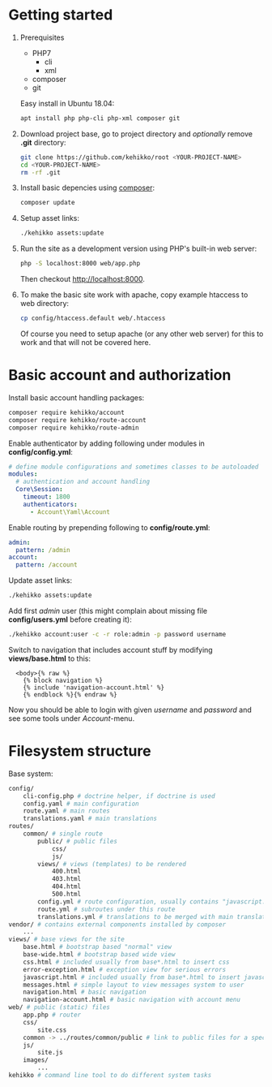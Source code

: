 ---
---

# Getting started

1. Prerequisites

    * PHP7
        * cli
        * xml
    * composer
    * git

    Easy install in Ubuntu 18.04:
    ```sh
    apt install php php-cli php-xml composer git
    ```

2. Download project base, go to project directory and *optionally* remove **.git** directory:

    ```sh
    git clone https://github.com/kehikko/root <YOUR-PROJECT-NAME>
    cd <YOUR-PROJECT-NAME>
    rm -rf .git
    ```

3. Install basic depencies using [composer](https://getcomposer.org/):

    ```sh
    composer update
    ```

4. Setup asset links:

    ```sh
    ./kehikko assets:update
    ```

5. Run the site as a development version using PHP's built-in web server:

    ```sh
    php -S localhost:8000 web/app.php
    ```

    Then checkout [http://localhost:8000](http://localhost:8000).

6. To make the basic site work with apache, copy example htaccess to web directory:
    
    ```sh
    cp config/htaccess.default web/.htaccess
    ```
    
    Of course you need to setup apache (or any other web server) for this to work and that will not be covered here.

# Basic account and authorization

Install basic account handling packages:
```sh
composer require kehikko/account
composer require kehikko/route-account
composer require kehikko/route-admin
```

Enable authenticator by adding following under modules in **config/config.yml**:
```yaml
# define module configurations and sometimes classes to be autoloaded
modules:
  # authentication and account handling
  Core\Session:
    timeout: 1800
    authenticators:
      - Account\Yaml\Account
```

Enable routing by prepending following to **config/route.yml**:
```yaml
admin:
  pattern: /admin
account:
  pattern: /account
```

Update asset links:
```sh
./kehikko assets:update
```

Add first *admin* user (this might complain about missing file **config/users.yml** before creating it):
```sh
./kehikko account:user -c -r role:admin -p password username
```

Switch to navigation that includes account stuff by modifying **views/base.html** to this:
```twig
  <body>{% raw %}
    {% block navigation %}
    {% include 'navigation-account.html' %}
    {% endblock %}{% endraw %}
```

Now you should be able to login with given *username* and *password* and see some tools under *Account*-menu.


# Filesystem structure

Base system:
```sh
config/
    cli-config.php # doctrine helper, if doctrine is used
    config.yaml # main configuration
    route.yaml # main routes
    translations.yaml # main translations
routes/
    common/ # single route
        public/ # public files 
            css/
            js/
        views/ # views (templates) to be rendered
            400.html
            403.html
            404.html
            500.html
        config.yml # route configuration, usually contains "javascript:" and "css:" lists
        route.yml # subroutes under this route
        translations.yml # translations to be merged with main translations
vendor/ # contains external components installed by composer
    ...
views/ # base views for the site
    base.html # bootstrap based "normal" view
    base-wide.html # bootstrap based wide view
    css.html # included usually from base*.html to insert css
    error-exception.html # exception view for serious errors
    javascript.html # included usually from base*.html to insert javascript
    messages.html # simple layout to view messages system to user
    navigation.html # basic navigation
    navigation-account.html # basic navigation with account menu
web/ # public (static) files
    app.php # router
    css/
        site.css
    common -> ../routes/common/public # link to public files for a specific route
    js/
        site.js
    images/
        ...
kehikko # command line tool to do different system tasks
```
